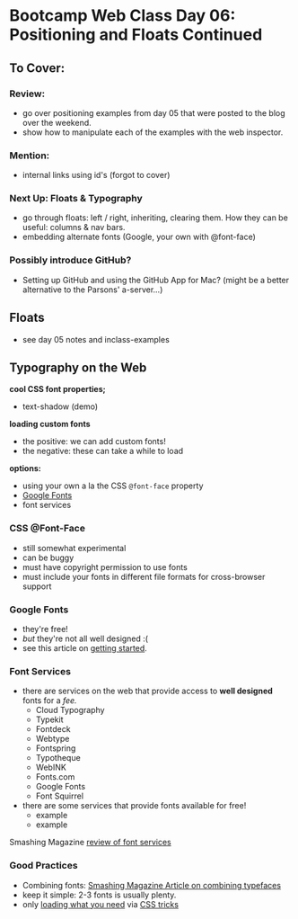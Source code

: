 Bootcamp Web Class Day 06: Positioning and Floats Continued
=======

## To Cover:

### Review:
- go over positioning examples from day 05 that were posted to the blog over the weekend.
- show how to manipulate each of the examples with the web inspector.

### Mention:

- internal links using id's (forgot to cover)

### Next Up: Floats & Typography

- go through floats: left / right, inheriting, clearing them. How they can be useful: columns & nav bars.
- embedding alternate fonts (Google, your own with @font-face)

### Possibly introduce GitHub?
- Setting up GitHub and using the GitHub App for Mac? (might be a better alternative to the Parsons' a-server...)

## Floats

- see day 05 notes and inclass-examples

## Typography on the Web

__cool CSS font properties;__

- text-shadow (demo)

__loading custom fonts__

- the positive: we can add custom fonts!
- the negative: these can take a while to load

__options:__

- using your own a la the CSS `@font-face` property
- [Google Fonts]()
- font services

### CSS @Font-Face

- still somewhat experimental
- can be buggy
- must have copyright permission to use fonts
- must include your fonts in different file formats for cross-browser support

### Google Fonts

- they're free!
- _but_ they're not all well designed :(
- see this article on [getting started](https://developers.google.com/fonts/docs/getting_started).

### Font Services

- there are services on the web that provide access to __well designed__ fonts for a _fee._
  - Cloud Typography
  - Typekit
  - Fontdeck
  - Webtype
  - Fontspring
  - Typotheque
  - WebINK
  - Fonts.com
  - Google Fonts
  - Font Squirrel
- there are some services that provide fonts available for free!
  - example
  - example
  
Smashing Magazine [review of font services](http://www.smashingmagazine.com/2010/10/20/review-of-popular-web-font-embedding-services/)

### Good Practices 

- Combining fonts: [Smashing Magazine Article on combining typefaces](http://www.smashingmagazine.com/2010/11/04/best-practices-of-combining-typefaces/)
- keep it simple: 2-3 fonts is usually plenty.
- only [loading what you need](http://googlewebfonts.blogspot.com/2011/04/streamline-your-web-font-requests.html) via [CSS tricks](http://css-tricks.com/snippets/css/using-font-face/)
